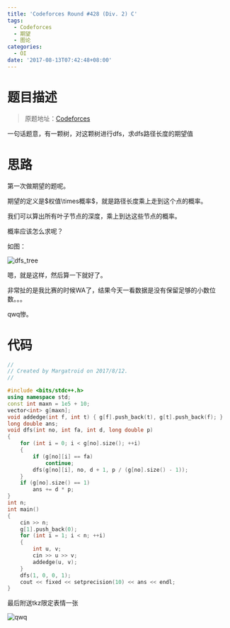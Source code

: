 ```yaml
---
title: 'Codeforces Round #428 (Div. 2) C'
tags:
  - Codeforces
  - 期望
  - 图论
categories:
  - OI
date: '2017-08-13T07:42:48+08:00'
---
```


# 题目描述

> 原题地址：[Codeforces](http://codeforces.com/contest/839/problem/C)

一句话题意，有一颗树，对这颗树进行dfs，求dfs路径长度的期望值

<!--more-->

# 思路

第一次做期望的题呢。

期望的定义是$权值\times概率$，就是路径长度乘上走到这个点的概率。

我们可以算出所有叶子节点的深度，乘上到达这些节点的概率。

概率应该怎么求呢？

如图：

![dfs_tree](https://i.loli.net/2017/08/13/598fcc49dbea8.png)

嗯，就是这样，然后算一下就好了。

非常扯的是我比赛的时候WA了，结果今天一看数据是没有保留足够的小数位数。。。

qwq惨。

# 代码

``` cpp
//
// Created by Margatroid on 2017/8/12.
//

#include <bits/stdc++.h>
using namespace std;
const int maxn = 1e5 + 10;
vector<int> g[maxn];
void addedge(int f, int t) { g[f].push_back(t), g[t].push_back(f); }
long double ans;
void dfs(int no, int fa, int d, long double p)
{
    for (int i = 0; i < g[no].size(); ++i)
    {
        if (g[no][i] == fa)
            continue;
        dfs(g[no][i], no, d + 1, p / (g[no].size() - 1));
    }
    if (g[no].size() == 1)
        ans += d * p;
}
int n;
int main()
{
    cin >> n;
    g[1].push_back(0);
    for (int i = 1; i < n; ++i)
    {
        int u, v;
        cin >> u >> v;
        addedge(u, v);
    }
    dfs(1, 0, 0, 1);
    cout << fixed << setprecision(10) << ans << endl;
}
```

最后附送tkz限定表情一张

![qwq](https://i.loli.net/2017/08/13/598fce27c8392.jpg)
